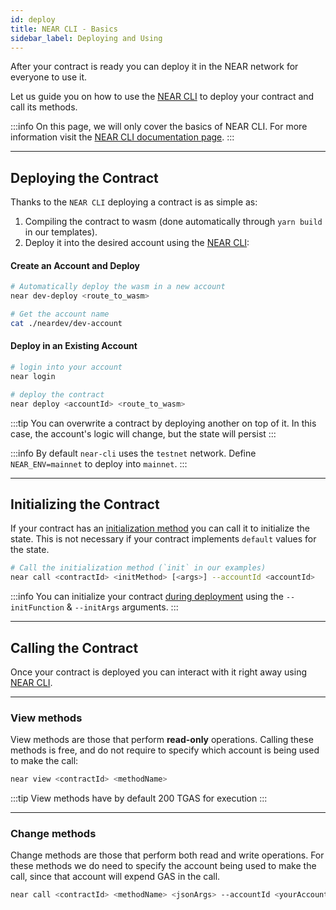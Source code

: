 ```yaml
---
id: deploy
title: NEAR CLI - Basics
sidebar_label: Deploying and Using
---
```


After your contract is ready you can deploy it in the NEAR network for everyone to use it.

Let us guide you on how to use the [NEAR CLI](../4.tools/cli.md) to deploy your contract
and call its methods.

:::info
On this page, we will only cover the basics of NEAR CLI. For more information visit the
[NEAR CLI documentation page](../4.tools/cli.md).
:::

---

## Deploying the Contract

Thanks to the `NEAR CLI` deploying a contract is as simple as:

1. Compiling the contract to wasm (done automatically through `yarn build` in our templates).
2. Deploy it into the desired account using the [NEAR CLI](../4.tools/cli.md#near-deploy):

#### Create an Account and Deploy
```bash
# Automatically deploy the wasm in a new account
near dev-deploy <route_to_wasm>

# Get the account name
cat ./neardev/dev-account
```

#### Deploy in an Existing Account
```bash
# login into your account
near login

# deploy the contract
near deploy <accountId> <route_to_wasm>
```

:::tip
You can overwrite a contract by deploying another on top of it. In this case, the account's logic
will change, but the state will persist
:::

:::info
By default `near-cli` uses the `testnet` network. Define `NEAR_ENV=mainnet` to deploy into `mainnet`.
:::

---

## Initializing the Contract
If your contract has an [initialization method](./contracts/anatomy.md#initialization-functions) you can call it to
initialize the state. This is not necessary if your contract implements `default` values for the state. 

```bash
# Call the initialization method (`init` in our examples)
near call <contractId> <initMethod> [<args>] --accountId <accountId>
```

:::info
You can initialize your contract [during deployment](#deploying-the-contract) using the `--initFunction` & `--initArgs` arguments.
:::

---

## Calling the Contract
Once your contract is deployed you can interact with it right away using [NEAR CLI](../4.tools/cli.md).

<hr class="subsection" />

### View methods
View methods are those that perform **read-only** operations. Calling these methods is free, and do not require to specify which account is being used to make the call:

```bash
near view <contractId> <methodName>
```

:::tip
View methods have by default 200 TGAS for execution
:::

<hr class="subsection" />

### Change methods
Change methods are those that perform both read and write operations. For these methods we do need to specify the account being used to make the call,
since that account will expend GAS in the call.

```bash
near call <contractId> <methodName> <jsonArgs> --accountId <yourAccount> [--deposit <amount>] [--gas <GAS>]
```
